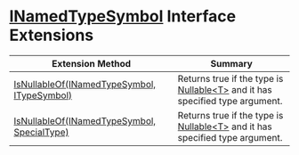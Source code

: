 # [INamedTypeSymbol](https://docs.microsoft.com/en-us/dotnet/api/microsoft.codeanalysis.inamedtypesymbol) Interface Extensions

| Extension Method | Summary |
| ---------------- | ------- |
| [IsNullableOf(INamedTypeSymbol, ITypeSymbol)](../../../Roslynator/SymbolExtensions/IsNullableOf/README.md#Roslynator_SymbolExtensions_IsNullableOf_Microsoft_CodeAnalysis_INamedTypeSymbol_Microsoft_CodeAnalysis_ITypeSymbol_) | Returns true if the type is [Nullable\<T>](https://docs.microsoft.com/en-us/dotnet/api/system.nullable-1) and it has specified type argument\. |
| [IsNullableOf(INamedTypeSymbol, SpecialType)](../../../Roslynator/SymbolExtensions/IsNullableOf/README.md#Roslynator_SymbolExtensions_IsNullableOf_Microsoft_CodeAnalysis_INamedTypeSymbol_Microsoft_CodeAnalysis_SpecialType_) | Returns true if the type is [Nullable\<T>](https://docs.microsoft.com/en-us/dotnet/api/system.nullable-1) and it has specified type argument\. |

